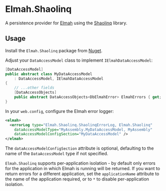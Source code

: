 # Elmah.Shaolinq

A persistence provider for [Elmah](https://code.google.com/p/elmah/) using the [Shaolinq](https://github.com/tumtumtum/Shaolinq) library.

## Usage

Install the `Elmah.Shaolinq` package from [Nuget](https://www.nuget.org/packages/Elmah.Shaolinq/).

Adjust your `DataAccessModel` class to implement `IElmahDataAccessModel`:

```csharp
[DataAccessModel]
public abstract class MyDataAccessModel
    : DataAccessModel, IElmahDataAccessModel
{
    // ...other fields
    [DataAccessObjects]
    public abstract DataAccessObjects<DbElmahError> ElmahErrors { get; }
}
```

In your `web.config`, configure the Elmah error logger:
```xml
<elmah>
  <errorLog type="Elmah.Shaolinq.ShaolinqErrorLog, Elmah.Shaolinq"
    dataAccessModelType="MyAssembly.MyDataAccessModel, MyAssembly"
    dataAccessModelConfigSection="MyDataAccessModel" />
</elmah>
```
The `dataAccessModelConfigSection` attribute is optional, defaulting to the name of the `DataAccessModel` type if not specified.

`Elmah.Shaolinq` supports per-application isolation - by default only errors for the application in which Elmah is running will be returned. If you want to return errors for a different application, set the `applicationName` attribute to the name of the application required, or to `*` to disable per-application isolation.